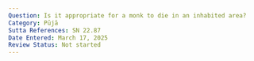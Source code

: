 ```yaml
---
Question: Is it appropriate for a monk to die in an inhabited area?
Category: Pūjā
Sutta References: SN 22.87
Date Entered: March 17, 2025
Review Status: Not started
---
```

